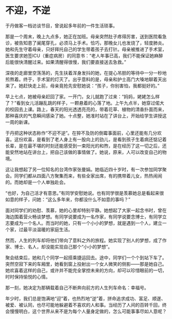 # 不迎，不逆

于丹做客一档访谈节目，曾说起多年前的一件生活琐事。 

那是一个周末，晚上九点多，她正在加班。母亲突然肚子疼得厉害，送到医院看急诊，被告知患了阑尾穿孔，必须马上手术。恰巧，那晚女儿也发烧了，轻度肺炎。她和先生守着母亲，只好拜托自己的学生带着孩子去打针。母亲被推进了手术室，医生要求她签ICU（重症病房）的同意书：“老人年事已高，我们不能保证她麻醉后能很快清醒过来。如果清醒得很慢，我们要直接送去急救。” 

深夜的走廊里空荡荡的，先生扶着浑身发抖的她，在提心吊胆的等待中一分一秒地煎熬着。终于，手术室的灯灭了。出乎意料的是，母亲和护士高门大嗓地聊着天出来了。她赶快走上前，母亲竟抢先安慰她说：“孩子，你别害怕，我都挺好的。” 

早上七点，她被母亲赶回了家。一开门，女儿就跑了过来：“妈妈，姥姥怎么样了？”看到女儿活蹦乱跳的样子，一颗悬着的心落了地。上午九点半，她穿过偌大的校园去上课。路上，春天的阳光透透亮亮的，带着花草、植物的清香扑面而来，那种喜庆的气息瞬间感染了她。十点整，她准时站在了讲台上，开始给学生讲授这一周的新课。 

于丹把这种状态称作“不迎不逆”。在猝不及防的倒霉事面前，心里还能有几分欢喜。这份欢喜，是看到了老人身上有一股向上的劲儿，是看到孩子生着病还惦记着长辈，是在最不堪的时刻还能感受到一束阳光的和煦，是在经历了这一切之后，还能安然地站在讲台上，把自己该做的事情做了。她说，原来，人可以改变自己的物境。 

这让我想起了另一位知名的台湾作家张曼娟。她临近四十岁时，有一次参加同学聚会。同学们都从四面八方聚集而来，有些全家出席，有的携带着儿女，热热闹闹的。而她却是一个人单独赴会。 

“也好，为自己活才有意思。”有同学安慰她说。也有同学很是羡慕她总是看起来很如意的样子，问她：“这么多年来，你都没什么不如意的事吗？” 

面对同学们的劝慰、羡慕，她的心里却特别平静。她想起了大家一起念书时，曾在海边围着营火畅谈梦想。有同学说要成为一名作家，有同学说要念博士，有同学立志要成为一个名人。而当时的她，只有一个小小的梦想，就是遇到一个人，建立一个家，过最平淡温暖的家庭生活。 

然而，人生的列车却将他们带向了意料之外的旅程。她实现了别人的梦想，成了作家、博士、名人，却没能实现自己那个“小小的梦想”。 

聚会结束后，她和几个同学一起搭乘捷运回去。途中，同学们一个个到站下车了。突然空寂下来的车厢里，她看到窗上投射出一个女人微笑的侧影——那是她自己。她欢喜着这样的自己，或许并不能完全掌控未来的方向，却可以珍惜眼前的一切，时时保持愉悦的心情。 

那一刻，她决定为那辆载着自己不断奔向前方的人生列车命名：幸福号。 

年少时，我们总是饱满地“迎”着，也热烈地“逆”着，拼命追求成功、富足、顺遂、被爱、被认同，也尽可能地躲避着不喜欢的人和事。当经历了人间的百转千回，终会慢慢明白，这个世界从来不是为每个人量身定做的，怎么可能事事尽如人意呢？